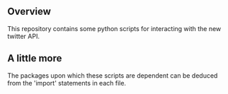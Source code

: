 Overview
--------
This repository contains some python scripts for interacting with the new twitter API.

A little more
--------------
The packages upon which these scripts are dependent can be deduced from the 'import' statements in each file.
